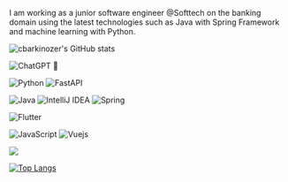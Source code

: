 I am working as a junior software engineer @Softtech on the banking domain using the latest technologies such as Java with Spring Framework and machine learning with Python.  

![cbarkinozer's GitHub stats](https://github-readme-stats.vercel.app/api?username=cbarkinozer&show_icons=true&theme=tokyonight)

![ChatGPT](https://img.shields.io/badge/chatGPT-74aa9c?style=for-the-badge&logo=openai&logoColor=white)
🤗  

![Python](https://img.shields.io/badge/python-3670A0?style=for-the-badge&logo=python&logoColor=ffdd54)
![FastAPI](https://img.shields.io/badge/FastAPI-005571?style=for-the-badge&logo=fastapi)

![Java](https://img.shields.io/badge/java-%23ED8B00.svg?style=for-the-badge&logo=java&logoColor=white)
![IntelliJ IDEA](https://img.shields.io/badge/IntelliJIDEA-000000.svg?style=for-the-badge&logo=intellij-idea&logoColor=white)
![Spring](https://img.shields.io/badge/Spring-6DB33F?style=for-the-badge&logo=spring&logoColor=white)

![Flutter](https://img.shields.io/badge/Flutter-02569B?style=for-the-badge&logo=flutter&logoColor=white)

![JavaScript](https://img.shields.io/badge/javascript-%23323330.svg?style=for-the-badge&logo=javascript&logoColor=%23F7DF1E)
![Vuejs](https://img.shields.io/badge/Vue.js-35495E?style=for-the-badge&logo=vue.js&logoColor=4FC08D)

![](https://komarev.com/ghpvc/?username=cbarkinozer&color=BAEEDA)


[![Top Langs](https://github-readme-stats.vercel.app/api/top-langs/?username=cbarkinozer&hide=dockerfile,asp.net,javascript,html,css,scss,less,jupyter%20notebook&langs_count=10)](https://github.com/anuraghazra/github-readme-stats)
